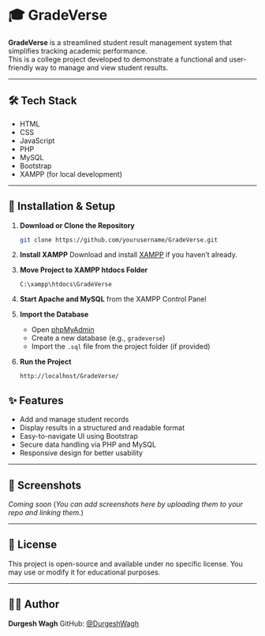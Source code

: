 # 🎓 GradeVerse

**GradeVerse** is a streamlined student result management system that simplifies tracking academic performance.  
This is a college project developed to demonstrate a functional and user-friendly way to manage and view student results.

---

## 🛠 Tech Stack

- HTML  
- CSS  
- JavaScript  
- PHP  
- MySQL  
- Bootstrap  
- XAMPP (for local development)

---

## 🚀 Installation & Setup

1. **Download or Clone the Repository**
   ```bash
   git clone https://github.com/yourusername/GradeVerse.git


2. **Install XAMPP**
   Download and install [XAMPP](https://www.apachefriends.org/index.html) if you haven’t already.

3. **Move Project to XAMPP htdocs Folder**

   ```
   C:\xampp\htdocs\GradeVerse
   ```

4. **Start Apache and MySQL** from the XAMPP Control Panel

5. **Import the Database**

   * Open [phpMyAdmin](http://localhost/phpmyadmin)
   * Create a new database (e.g., `gradeverse`)
   * Import the `.sql` file from the project folder (if provided)

6. **Run the Project**

   ```
   http://localhost/GradeVerse/
   ```


## ✨ Features

* Add and manage student records
* Display results in a structured and readable format
* Easy-to-navigate UI using Bootstrap
* Secure data handling via PHP and MySQL
* Responsive design for better usability

---

## 📸 Screenshots

*Coming soon*
(*You can add screenshots here by uploading them to your repo and linking them.*)

---

## 📜 License

This project is open-source and available under no specific license.
You may use or modify it for educational purposes.

---

## 🙋‍♂️ Author

**Durgesh Wagh**
GitHub: [@DurgeshWagh](https://github.com/DurgeshWagh)
